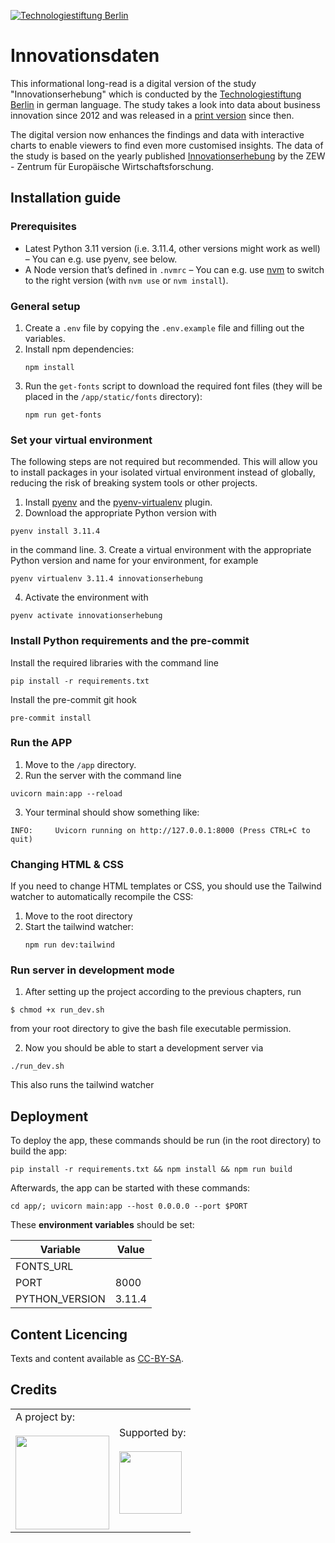 [![Technologiestiftung Berlin](https://img.shields.io/badge/Built%20with%20%E2%9D%A4%EF%B8%8F-at%20Technologiestiftung%20Berlin-blue)](https://www.technologiestiftung-berlin.de)

# Innovationsdaten

This informational long-read is a digital version of the study "Innovationserhebung" which is conducted by the [Technologiestiftung Berlin](https://www.technologiestiftung-berlin.de) in german language. The study takes a look into data about business innovation since 2012 and was released in a [print version](https://www.technologiestiftung-berlin.de/downloads/innovationserhebung-2022) since then.

The digital version now enhances the findings and data with interactive charts to enable viewers to find even more customised insights. The data of the study is based on the yearly published [Innovationserhebung](https://www.zew.de/publikationen/zew-gutachten-und-forschungsberichte/forschungsberichte/innovationen/innovationserhebung) by the ZEW - Zentrum für Europäische Wirtschaftsforschung.

## Installation guide

### Prerequisites

- Latest Python 3.11 version (i.e. 3.11.4, other versions might work as well) – You can e.g. use pyenv, see below.
- A Node version that’s defined in `.nvmrc` – You can e.g. use [nvm](https://github.com/nvm-sh/nvm) to switch to the right version (with `nvm use` or `nvm install`).


### General setup

1. Create a `.env` file by copying the `.env.example` file and filling out the variables.
2. Install npm dependencies:
    ```shell
    npm install
    ```
3. Run the `get-fonts` script to download the required font files (they will be placed in the `/app/static/fonts` directory):
    ```shell
    npm run get-fonts
    ```


### Set your virtual environment

The following steps are not required but recommended. This will allow you to install packages in your isolated virtual environment instead of globally, reducing the risk of breaking system tools or other projects.

1. Install [pyenv](https://github.com/pyenv/pyenv) and the [pyenv-virtualenv](https://github.com/pyenv/pyenv-virtualenv) plugin.
2. Download the appropriate Python version with
```shell
pyenv install 3.11.4
```
in the command line.
3. Create a virtual environment with the appropriate Python version and name for your environment, for example
```shell
pyenv virtualenv 3.11.4 innovationserhebung
```
4. Activate the environment with
```shell
pyenv activate innovationserhebung
```


### Install Python requirements and the pre-commit

Install the required libraries with the command line
```shell
pip install -r requirements.txt
```

Install the pre-commit git hook
```shell
pre-commit install
```

### Run the APP

1. Move to the `/app` directory.
2. Run the server with the command line
```shell
uvicorn main:app --reload
```
3. Your terminal should show something like:

```
INFO:     Uvicorn running on http://127.0.0.1:8000 (Press CTRL+C to quit)
```


### Changing HTML & CSS

If you need to change HTML templates or CSS, you should use the Tailwind watcher to automatically recompile the CSS:

1. Move to the root directory
2. Start the tailwind watcher:
    ```shell
    npm run dev:tailwind
    ```

### Run server in development mode

1. After setting up the project according to the previous chapters, run
```shell
$ chmod +x run_dev.sh
```
from your root directory to give the bash file executable permission.

2. Now you should be able to start a development server via
```shell
./run_dev.sh
```
This also runs the tailwind watcher

## Deployment

To deploy the app, these commands should be run (in the root directory) to build the app:

```shell
pip install -r requirements.txt && npm install && npm run build
```

Afterwards, the app can be started with these commands:

```shell
cd app/; uvicorn main:app --host 0.0.0.0 --port $PORT
```

These **environment variables** should be set:

| Variable       | Value        |
|----------------|--------------|
| FONTS_URL      | <secret-URL> |
| PORT           | 8000         |
| PYTHON_VERSION | 3.11.4       |


## Content Licencing

Texts and content available as [CC-BY-SA](https://creativecommons.org/licenses/by-sa/4.0/).


## Credits

<table>
  <tr>
    <td>
      A project by: <a href="https://www.technologiestiftung-berlin.de/en/">
        <br />
        <br />
        <img width="150" src="https://logos.citylab-berlin.org/logo-technologiestiftung-berlin-en.svg" />
      </a>
    </td>
    <td>
      Supported by: <a href="https://www.berlin.de/sen/web/">
        <br />
        <br />
        <img width="100" src="https://logos.citylab-berlin.org/logo-berlin-senweb-de.svg" />
      </a>
    </td>
  </tr>
</table>
